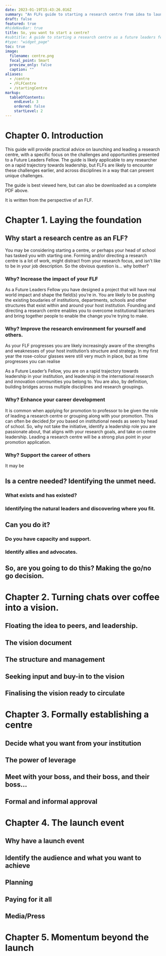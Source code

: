 ```yaml
---
date: 2023-01-19T15:43:26.016Z
summary: "An FLFs guide to starting a research centre from idea to launch and beyond."
draft: false
featured: true
#hideNavBar: true
title: So, you want to start a centre?
#subtitle: A guide to starting a research centre as a future leaders fellow.
#type: "widget_page"
toc: true
image:
  filename: centre.png
  focal_point: Smart
  preview_only: false
  caption: ""
aliases:
  - /centre
  - /FLFCentre
  - /startingCentre
markup:
  tableOfContents:
    endLevel: 3
    ordered: false
    startLevel: 2
---
```



# Chapter 0. Introduction

This guide will provide practical advice on launching and leading a research centre, with a specific focus on the challenges and opportunities presented to a Future Leaders Fellow. The guide is likely applicable to any researcher on a rapid trajectory towards leadership, but FLFs are likely to encounter these challenges earlier, and across disciplines in a way that can present unique challenges.

The guide is best viewed here, but can also be downloaded as a complete PDF above.

It is written from the perspective of an FLF.

# Chapter 1. Laying the foundation

## Why start a research centre as an FLF?

You may be considering starting a centre, or perhaps your head of school has tasked you with starting one. Forming and/or directing a research centre is a lot of work, might distract from your research focus, and isn’t like to be in your job description. So the obvious question is... why bother?

### Why? Increase the impact of your FLF

As a Future Leaders Fellow you have designed a project that will have real world impact and shape the field(s) you’re in. You are likely to be pushing the existing boudaries of institutions, departments, schools and other structures that exist within and around your host institution. Founding and directing a research centre enables you to overcome institutional barriers and bring together people to enable the change you’re trying to make. 

### Why? Improve the research environment for yourself and others.

As your FLF progresses you are likely increasingly aware of the strengths and weaknesses of your host institution’s structure and strategy. In my first year the rose-colour glasses were still very much in place, but as time progresses you can realise

As a Future Leader’s Fellow, you are on a rapid trajectory towards leadership in your institution, and leadership in the international research and innovation communities you belong to. You are also, by definition, building bridges across multiple disciplines and research groupings. 

### Why? Enhance your career development

It is common when applying for promotion to professor to be given the role of leading a research centre or grouping along with your promotion. This can often be decided *for you* based on institutional needs as seen by head of school. So, why not take the initiative, identify a leadership role you are passionate about, that aligns with your research goals, and take on centre leadership. Leading a research centre will be a strong plus point in your promotion application.

### Why? Support the career of others

It may be 

## Is a centre needed? Identifying the unmet need.

### What exists and has existed?

### Identifying the natural leaders and discovering where you fit.

## Can you do it? 

### Do you have capacity and support.

### Identify allies and advocates.

## So, are you going to do this? Making the go/no go decision.

# Chapter 2. Turning chats over coffee into a vision.

## Floating the idea to peers, and leadership.

## The vision document

## The structure and management

## Seeking input and buy-in to the vision

## Finalising the vision ready to circulate

# Chapter 3. Formally establishing a centre

## Decide what you want from your institution

## The power of leverage

## Meet with your boss, and their boss, and their boss…

## Formal and informal approval

# Chapter 4. The launch event

## Why have a launch event

## Identify the audience and what you want to achieve

## Planning

## Paying for it all

## Media/Press

# Chapter 5. Momentum beyond the launch

## 


